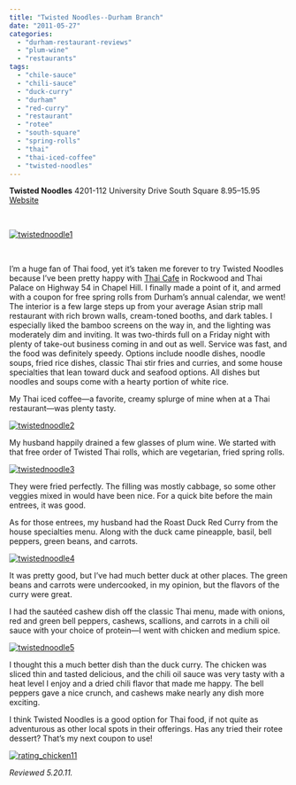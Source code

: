 ```yaml
---
title: "Twisted Noodles--Durham Branch"
date: "2011-05-27"
categories: 
  - "durham-restaurant-reviews"
  - "plum-wine"
  - "restaurants"
tags: 
  - "chile-sauce"
  - "chili-sauce"
  - "duck-curry"
  - "durham"
  - "red-curry"
  - "restaurant"
  - "rotee"
  - "south-square"
  - "spring-rolls"
  - "thai"
  - "thai-iced-coffee"
  - "twisted-noodles"
---
```


**Twisted Noodles** 4201-112 University Drive South Square $8.95–$15.95 [Website](http://www.twistednoodles.com/index.html)

 

[![](http://s3.amazonaws.com/thegourmez-wpmedia/2011/05/twistednoodle1.jpg "twistednoodle1")](http://s3.amazonaws.com/thegourmez-wpmedia/2011/05/twistednoodle1.jpg)

 

I’m a huge fan of Thai food, yet it’s taken me forever to try Twisted Noodles because I’ve been pretty happy with [Thai Cafe](http://carpedurham.com/2009/12/24/thai-cafe/) in Rockwood and Thai Palace on Highway 54 in Chapel Hill. I finally made a point of it, and armed with a coupon for free spring rolls from Durham’s annual calendar, we went! The interior is a few large steps up from your average Asian strip mall restaurant with rich brown walls, cream-toned booths, and dark tables. I especially liked the bamboo screens on the way in, and the lighting was moderately dim and inviting. It was two-thirds full on a Friday night with plenty of take-out business coming in and out as well. Service was fast, and the food was definitely speedy. Options include noodle dishes, noodle soups, fried rice dishes, classic Thai stir fries and curries, and some house specialties that lean toward duck and seafood options. All dishes but noodles and soups come with a hearty portion of white rice.

My Thai iced coffee—a favorite, creamy splurge of mine when at a Thai restaurant—was plenty tasty.

[![](http://s3.amazonaws.com/thegourmez-wpmedia/2011/05/twistednoodle2.jpg "twistednoodle2")](http://s3.amazonaws.com/thegourmez-wpmedia/2011/05/twistednoodle2.jpg)

My husband happily drained a few glasses of plum wine. We started with that free order of Twisted Thai rolls, which are vegetarian, fried spring rolls.

[![](http://s3.amazonaws.com/thegourmez-wpmedia/2011/05/twistednoodle3.jpg "twistednoodle3")](http://s3.amazonaws.com/thegourmez-wpmedia/2011/05/twistednoodle3.jpg)

They were fried perfectly. The filling was mostly cabbage, so some other veggies mixed in would have been nice. For a quick bite before the main entrees, it was good.

As for those entrees, my husband had the Roast Duck Red Curry from the house specialties menu. Along with the duck came pineapple, basil, bell peppers, green beans, and carrots.

[![](http://s3.amazonaws.com/thegourmez-wpmedia/2011/05/twistednoodle4.jpg "twistednoodle4")](http://s3.amazonaws.com/thegourmez-wpmedia/2011/05/twistednoodle4.jpg)

It was pretty good, but I’ve had much better duck at other places. The green beans and carrots were undercooked, in my opinion, but the flavors of the curry were great.

I had the sautéed cashew dish off the classic Thai menu, made with onions, red and green bell peppers, cashews, scallions, and carrots in a chili oil sauce with your choice of protein—I went with chicken and medium spice.

[![](http://s3.amazonaws.com/thegourmez-wpmedia/2011/05/twistednoodle5.jpg "twistednoodle5")](http://s3.amazonaws.com/thegourmez-wpmedia/2011/05/twistednoodle5.jpg)

I thought this a much better dish than the duck curry. The chicken was sliced thin and tasted delicious, and the chili oil sauce was very tasty with a heat level I enjoy and a dried chili flavor that made me happy. The bell peppers gave a nice crunch, and cashews make nearly any dish more exciting.

I think Twisted Noodles is a good option for Thai food, if not quite as adventurous as other local spots in their offerings. Has any tried their rotee dessert? That’s my next coupon to use!

[![](http://s3.amazonaws.com/thegourmez-wpmedia/2009/02/rating_chicken11.gif "rating_chicken11")](http://s3.amazonaws.com/thegourmez-wpmedia/2009/02/rating_chicken11.gif)

_Reviewed 5.20.11._
